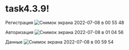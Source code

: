 # task4.3.9!

Регистрация
![Снимок экрана 2022-07-08 в 00 55 48](https://user-images.githubusercontent.com/62840916/177880029-21d1a82f-59f3-4a86-b98e-ac32c48d263d.png)

Авторизация
![Снимок экрана 2022-07-08 в 01 04 56](https://user-images.githubusercontent.com/62840916/177879991-99f21506-0939-4f42-a5b9-45a642133d4e.png)

Данные
![Снимок экрана 2022-07-08 в 00 59 54](https://user-images.githubusercontent.com/62840916/177880150-349283bd-8d19-4287-b127-7dd0ddefe9ba.png)
